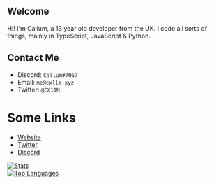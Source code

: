 ## Welcome
Hi! I'm Callum, a 13 year old developer from the UK. I code all sorts of things, mainly in TypeScript, JavaScript & Python.
<br>
## Contact Me
- Discord: `Callum#7067`
- Email: `me@cxllm.xyz`
- Twitter: `@CX11M`
# Some Links
- [Website](https://cxllm.xyz/)
- [Twitter](https://twitter.com/CX11M) 
- [Discord](https://discord.com/users/536949735299219467)

[![Stats](https://github-readme-stats.vercel.app/api?username=cxllm&show_icons=true&theme=algolia&count_private=true)](https://github.com/cxllm)
<br>
[![Top Languages](https://github-readme-stats.vercel.app/api/top-langs/?username=cxllm&theme=algolia&card_width=495)](https://github.com/cxllm)
